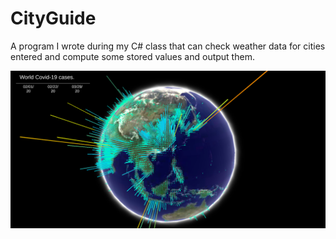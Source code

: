 # CityGuide
A program I wrote during my C# class that can check weather data for cities entered and compute some stored values and output them.

![Image description](https://github.com/Misterboogie/CovidGlobe/blob/master/Covid01a.png)
